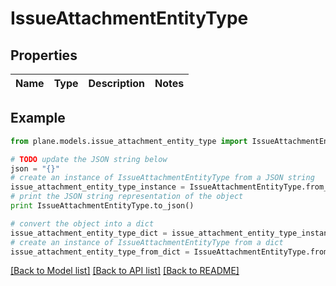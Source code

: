# IssueAttachmentEntityType


## Properties
Name | Type | Description | Notes
------------ | ------------- | ------------- | -------------

## Example

```python
from plane.models.issue_attachment_entity_type import IssueAttachmentEntityType

# TODO update the JSON string below
json = "{}"
# create an instance of IssueAttachmentEntityType from a JSON string
issue_attachment_entity_type_instance = IssueAttachmentEntityType.from_json(json)
# print the JSON string representation of the object
print IssueAttachmentEntityType.to_json()

# convert the object into a dict
issue_attachment_entity_type_dict = issue_attachment_entity_type_instance.to_dict()
# create an instance of IssueAttachmentEntityType from a dict
issue_attachment_entity_type_from_dict = IssueAttachmentEntityType.from_dict(issue_attachment_entity_type_dict)
```
[[Back to Model list]](../README.md#documentation-for-models) [[Back to API list]](../README.md#documentation-for-api-endpoints) [[Back to README]](../README.md)


